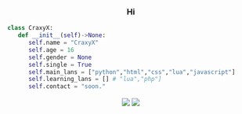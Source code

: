 <h3 align="center">Hi</h3>

```python
class CraxyX:
   def __init__(self)->None:
      self.name = "CraxyX"
      self.age = 16
      self.gender = None
      self.single = True
      self.main_lans = ["python","html","css","lua","javascript"]
      self.learning_lans = [] # "lua","php"]
      self.contact = "soon."
```
<p align="center">
   <img align="center" src="https://github-readme-stats.vercel.app/api?username=CraxyX&theme=cobalt2&show_icons=true">
   <img align="center" src="https://media.discordapp.net/attachments/974116149585399838/975652484766916628/imgur_com.jpeg"><br>
</p>
